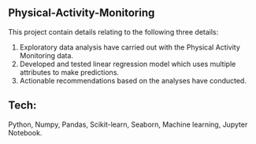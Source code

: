 ## Physical-Activity-Monitoring

This project contain details relating to the following three details:

1. Exploratory data analysis have carried out with the Physical Activity Monitoring data.
2. Developed and tested linear regression model which uses multiple attributes to make predictions.
3. Actionable recommendations based on the analyses have conducted.

## Tech:

Python, Numpy, Pandas, Scikit-learn, Seaborn, Machine learning, Jupyter Notebook.
